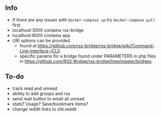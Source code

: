 ## Info
- If there are any issues with `docker-compose up` try `docker-compose pull` first
- localhost:3000 contains rss-bridge
- localhost:8000 contains app
- URI options can be provided 
    - found at https://github.com/rss-bridge/rss-bridge/wiki/Command-Line-Interface-(CLI)
    - specific params for a bridge found under PARAMETERS in php files in https://github.com/RSS-Bridge/rss-bridge/tree/master/bridges

## To-do
- track read and unread
- ability to add groups and rss
- send mail button to email all unread
- stats? Usage? Save/bookmark items?
- change reddit links to old.reddit